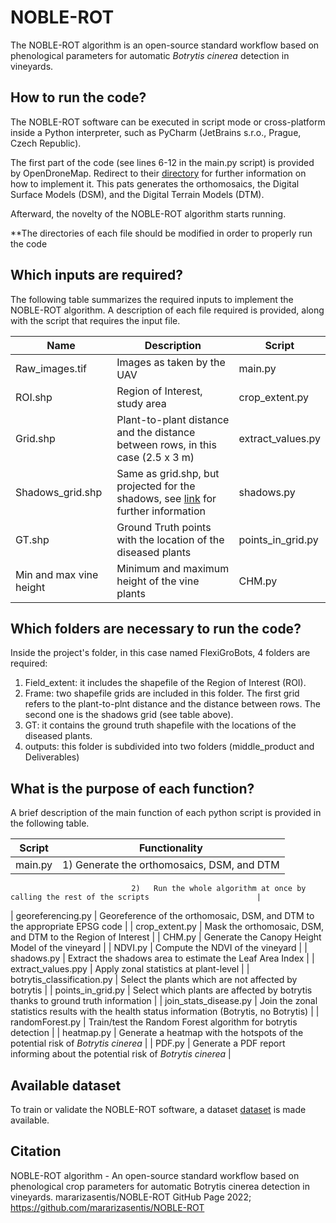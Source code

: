 # NOBLE-ROT
The NOBLE-ROT algorithm is an open-source standard workflow based on phenological parameters for automatic *Botrytis cinerea* detection in vineyards.


## How to run the code?
The NOBLE-ROT software can be executed in script mode or cross-platform inside a Python interpreter, such as PyCharm (JetBrains s.r.o., Prague, Czech Republic). 

The first part of the code (see lines 6-12 in the main.py script) is provided by OpenDroneMap. Redirect to their [directory](https://github.com/OpenDroneMap/ODM) for further information on how to implement it. This pats generates the orthomosaics, the Digital Surface Models (DSM), and the Digital Terrain Models (DTM).

Afterward, the novelty of the NOBLE-ROT algorithm starts running. 

**The directories of each file should be modified in order to properly run the code

## Which inputs are required?
The following table summarizes the required inputs to implement the NOBLE-ROT algorithm. A description of each file required is provided, along with the script that requires the input file. 

| Name                     | Description                                                                        | Script            |
| ------------------------ | ---------------------------------------------------------------------------------- | ----------------- |
| Raw_images.tif           | Images as taken by the UAV                                                         | main.py           |
| ROI.shp                  | Region of Interest, study area                                                     | crop_extent.py    |
| Grid.shp                 | Plant-to-plant distance and the distance between rows, in this case (2.5 x 3 m)    | extract_values.py |
| Shadows_grid.shp         | Same as grid.shp, but projected for the shadows, see [link](https://oeno-one.eu/article/view/4639) for further information  | shadows.py |
| GT.shp                   | Ground Truth points with the location of the diseased plants                       | points_in_grid.py |
| Min and max vine height  | Minimum and maximum height of the vine plants                                      | CHM.py            |

## Which folders are necessary to run the code?
Inside the project's folder, in this case named FlexiGroBots, 4 folders are required:
1) Field_extent: it includes the shapefile of the Region of Interest (ROI).
2) Frame: two shapefile grids are included in this folder. The first grid refers to the plant-to-plnt distance and the distance between rows. The second one is the shadows grid (see table above). 
3) GT: it contains the ground truth shapefile with the locations of the diseased plants. 
4) outputs: this folder is subdivided into two folders (middle_product and Deliverables)

## What is the purpose of each function?
A brief description of the main function of each python script is provided in the following table. 

| Script                     | Functionality                                                                                |
| -------------------------- | ------------------------------------------------------------------------------------------   |
| main.py                    | 1)	Generate the orthomosaics, DSM, and  DTM
                               
                               2)	Run the whole algorithm at once by calling the rest of the scripts                        |                    
| georeferencing.py          | Georeference of the orthomosaic, DSM, and DTM to the appropriate EPSG code                   | 
| crop_extent.py             | Mask the orthomosaic, DSM, and DTM to the Region of Interest                                 | 
| CHM.py                     | Generate the Canopy Height Model of the vineyard                                             | 
| NDVI.py                    | Compute the NDVI of the vineyard                                                             | 
| shadows.py                 | Extract the shadows area to estimate the Leaf Area Index                                     | 
| extract_values.ppy         | Apply zonal statistics at plant-level                                                        | 
| botrytis_classification.py | Select the plants which are not affected by botrytis                                         |
| points_in_grid.py          | Select which plants are affected by botrytis thanks to ground truth information              | 
| join_stats_disease.py      | Join the zonal statistics results with the health status information (Botrytis, no Botrytis) | 
| randomForest.py            | Train/test the Random Forest algorithm for botrytis detection                                | 
| heatmap.py                 | Generate a heatmap with the hotspots of the potential risk of *Botrytis cinerea*             | 
| PDF.py                     | Generate a PDF report informing about the potential risk of *Botrytis cinerea*               | 

## Available dataset
To train or validate the NOBLE-ROT software, a dataset [dataset](https://zenodo.org/record/7064895#.Y1ZZMnZBxPZ) is made available. 

## Citation
NOBLE-ROT algorithm - An open-source standard workflow based on phenological crop parameters for automatic Botrytis cinerea detection in vineyards. mararizasentis/NOBLE-ROT GitHub Page 2022; https://github.com/mararizasentis/NOBLE-ROT


